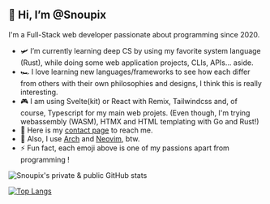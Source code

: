 ## 👋 Hi, I’m @Snoupix

I'm a Full-Stack web developer passionate about programming since 2020.

- 🛩️ I’m currently learning deep CS by using my favorite system language (Rust), while doing some web application projects, CLIs, APIs... aside.
- 🏎️ I love learning new languages/frameworks to see how each differ from others with their own philosophies and designs, I think this is really interesting.
- 🎮 I am using Svelte(kit) or React with Remix, Tailwindcss and, of course, Typescript for my main web projets. (Even though, I'm trying webassembly (WASM), HTMX and HTML templating with Go and Rust!)
- 🎸 Here is my [contact page](https://snoupix.dev/contact) to reach me.
- 🌮 Also, I use [Arch](https://archlinux.org/) and [Neovim](https://neovim.io/), btw.
- ⚡ Fun fact, each emoji above is one of my passions apart from programming !

![Snoupix's private & public GitHub stats](https://readmeapi.snoupix.dev/?username=Snoupix&show_icons=true&count_private=true&include_all_commits=true&theme=aura&rank_icon=github)

[![Top Langs](https://readmeapi.snoupix.dev/top-langs/?username=Snoupix&exclude_repo=lifeinvader,qmk_firmware&hide=php,html,css,lua,javascript,vue,qml&layout=compact&theme=aura)](https://github.com/anuraghazra/github-readme-stats)

